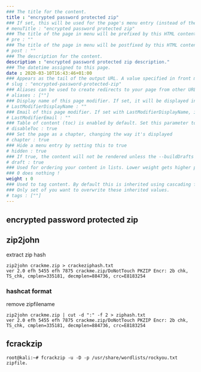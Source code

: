 ```yaml
---
### The title for the content.
title : "encrypted password protected zip"
### If set, this will be used for the page's menu entry (instead of the `title` attribute)
# menuTitle : "encrypted password protected zip"
### The title of the page in menu will be prefixed by this HTML content
# pre : ""
### The title of the page in menu will be postfixed by this HTML content
# post : ""
### The description for the content.
description : "encrypted password protected zip description."
### The datetime assigned to this page.
date : 2020-03-10T16:43:46+01:00
### Appears as the tail of the output URL. A value specified in front matter will override the segment of the URL based on the filename.
# slug : "encrypted-password-protected-zip"
### Aliases can be used to create redirects to your page from other URLs.
# aliases : [""]
### Display name of this page modifier. If set, it will be displayed in the footer.
# LastModifierDisplayName : ""
### Email of this page modifier. If set with LastModifierDisplayName, it will be displayed in the footer
# LastModifierEmail : ""
### Table of content (toc) is enabled by default. Set this parameter to true to disable it.
# disableToc : true
### Set the page as a chapter, changing the way it's displayed
# chapter : true
### Hide a menu entry by setting this to true
# hidden : true
### If true, the content will not be rendered unless the --buildDrafts flag is passed to the hugo command.
# draft : true
### Used for ordering your content in lists. Lower weight gets higher precedence. So content with lower weight will come first.
### 0 does nothing !
weight : 0
### Used to tag content. By default this is inherited using cascading from _index.md files
### Only set of you want to overwrite these inherited values.
# tags : [""]
---
```


## encrypted password protected zip

## zip2john

extract zip hash

```
zip2john crackme.zip > crackeziphash.txt
ver 2.0 efh 5455 efh 7875 crackme.zip/DoNotTouch PKZIP Encr: 2b chk, TS_chk, cmplen=335181, decmplen=884736, crc=E8183254
```

### hashcat format

remove zipfilename

```
zip2john crackme.zip | cut -d ":" -f 2 > ziphash.txt
ver 2.0 efh 5455 efh 7875 crackme.zip/DoNotTouch PKZIP Encr: 2b chk, TS_chk, cmplen=335181, decmplen=884736, crc=E8183254
```


## fcrackzip

```
root@kali:~# fcrackzip -u -D -p /usr/share/wordlists/rockyou.txt zipfile.
```